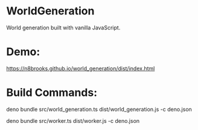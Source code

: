 # WorldGeneration

World generation built with vanilla JavaScript.

# Demo:

https://n8brooks.github.io/world_generation/dist/index.html

# Build Commands:

deno bundle src/world_generation.ts dist/world_generation.js -c deno.json

deno bundle src/worker.ts dist/worker.js -c deno.json
